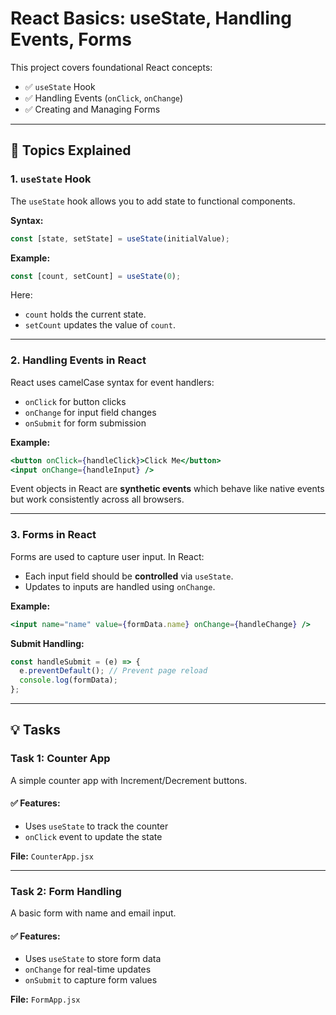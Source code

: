 # React Basics: useState, Handling Events, Forms

This project covers foundational React concepts:

- ✅ `useState` Hook
- ✅ Handling Events (`onClick`, `onChange`)
- ✅ Creating and Managing Forms

---

## 🔧 Topics Explained

### 1. `useState` Hook

The `useState` hook allows you to add state to functional components.

**Syntax:**
```js
const [state, setState] = useState(initialValue);
````

**Example:**

```js
const [count, setCount] = useState(0);
```

Here:

* `count` holds the current state.
* `setCount` updates the value of `count`.

---

### 2. Handling Events in React

React uses camelCase syntax for event handlers:

* `onClick` for button clicks
* `onChange` for input field changes
* `onSubmit` for form submission

**Example:**

```jsx
<button onClick={handleClick}>Click Me</button>
<input onChange={handleInput} />
```

Event objects in React are **synthetic events** which behave like native events but work consistently across all browsers.

---

### 3. Forms in React

Forms are used to capture user input. In React:

* Each input field should be **controlled** via `useState`.
* Updates to inputs are handled using `onChange`.

**Example:**

```jsx
<input name="name" value={formData.name} onChange={handleChange} />
```

**Submit Handling:**

```jsx
const handleSubmit = (e) => {
  e.preventDefault(); // Prevent page reload
  console.log(formData);
};
```

---

## 💡 Tasks

### Task 1: Counter App

A simple counter app with Increment/Decrement buttons.

#### ✅ Features:

* Uses `useState` to track the counter
* `onClick` event to update the state

**File:** `CounterApp.jsx`

---

### Task 2: Form Handling

A basic form with name and email input.

#### ✅ Features:

* Uses `useState` to store form data
* `onChange` for real-time updates
* `onSubmit` to capture form values

**File:** `FormApp.jsx`


